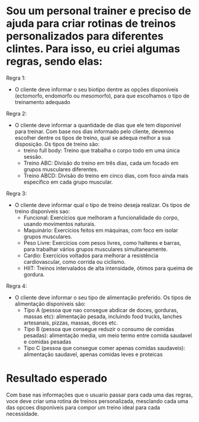# Sou um personal trainer e preciso de ajuda para criar rotinas de treinos personalizados para diferentes clintes. Para isso, eu criei algumas regras, sendo elas:

Regra 1:
 - O cliente deve informar o seu biotipo dentre as opções disponíveis (ectomorfo, endomorfo ou mesomorfo), para que escolhamos o tipo de treinamento adequado

Regra 2: 
 - O cliente deve informar a quantidade de dias que ele tem disponivel para treinar. Com base nos dias informado pelo cliente, devemos escolher dentre os tipos de treino, qual se adequa melhor a sua disposição. Os tipos de treino são: 
    - treino full body: Treino que trabalha o corpo todo em uma única sessão.
    - Treino ABC: Divisão do treino em três dias, cada um focado em grupos musculares diferentes.
    - Treino ABCD: Divisão do treino em cinco dias, com foco ainda mais específico em cada grupo muscular.

Regra 3: 
 - O cliente deve informar qual o tipo de treino deseja realizar. Os tipos de treino disponiveis sao:
    - Funcional:	Exercícios que melhoram a funcionalidade do corpo, usando movimentos naturais.
    - Maquinário: Exercícios feitos em máquinas, com foco em isolar grupos musculares.
    - Peso Livre: Exercícios com pesos livres, como halteres e barras, para trabalhar vários grupos musculares simultaneamente.
    - Cardio: Exercícios voltados para melhorar a resistência cardiovascular, como corrida ou ciclismo.
    - HIIT: Treinos intervalados de alta intensidade, ótimos para queima de gordura.

Regra 4: 
 - O cliente deve informar o seu tipo de alimentação preferido. Os tipos de alimentação disponiveis são:
    - Tipo A (pessoa que nao consegue abdicar de doces, gorduras, massas etc): alimentação pesada, incluindo food trucks, lanches artesanais, pizzas, massas, doces etc.
    - Tipo B (pessoa que consegue reduzir o consumo de comidas pesadas): alimentação media, um meio termo entre comida saudavel e comidas pesadas
    - Tipo C (pessoa que consegue comer apenas comidas saudaveis): alimentação saudavel, apenas comidas leves e proteicas

# Resultado esperado
Com base nas informações que o usuario passar para cada uma das regras, voce deve criar uma rotina de treinos personalizada, mesclando cada uma das opcoes disponiveis para compor um treino ideal para cada necessidade.
